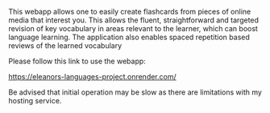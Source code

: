 This webapp allows one to easily create flashcards from pieces of online media that interest you. This allows the fluent, straightforward and targeted revision of key vocabulary in areas
relevant to the learner, which can boost language learning. The application also enables spaced repetition based reviews of the learned vocabulary

Please follow this link to use the webapp:

https://eleanors-languages-project.onrender.com/

Be advised that initial operation may be slow as there are limitations with my hosting service.
